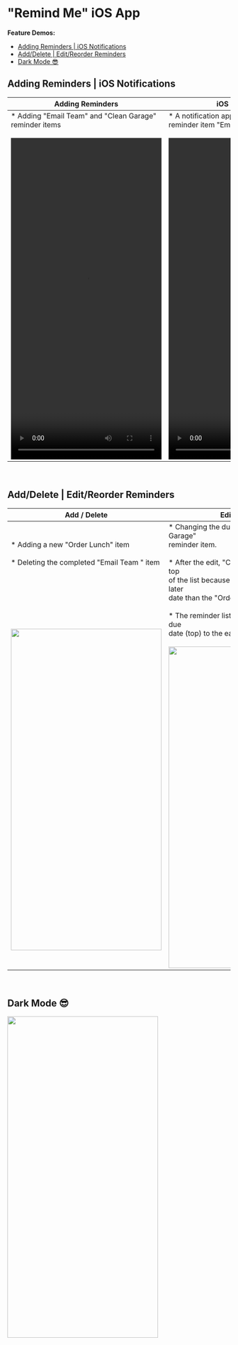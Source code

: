 # "Remind Me" iOS App


**Feature Demos:**
- [Adding Reminders | iOS Notifications](#adding-reminders--ios-notifications)
- [Add/Delete | Edit/Reorder Reminders](#adddelete--editreorder-reminders)
- [Dark Mode 😎](#dark-mode-)

## Adding Reminders | iOS Notifications

<div class = "tbl">

| Adding Reminders | iOS Notification |
| ------------- | ------------- |
| * Adding "Email Team" and "Clean Garage" reminder items<br /><br /><video width="340" height="725" controls><source src="https://github.com/CompSci01x/remind-me/blob/main/RemindMe-DemoMovs/RemindMe-Demo1.mov" type="video/mov"></video> | * A notification appears with the title of the reminder item "Email Team"<br /><br /><video width="340" height="725" controls><source src="https://github.com/CompSci01x/remind-me/blob/main/RemindMe-DemoMovs/RemindMe-Demo2.mov" type="video/mp4"></video> |

</div>

<p>&nbsp;</p>


## Add/Delete | Edit/Reorder Reminders

| Add / Delete | Edit / Reorder |
| ------------- | ------------- |
| * Adding a new "Order Lunch" item <br /> <br />* Deleting the completed "Email Team " item <br /><br /><br /><br /><br /><br /><br /><br /><img src="https://github.com/CompSci01x/remind-me/blob/main/Gifs/RemindMe-Demo3.gif" width="340" height="725" />  | * Changing the due date of the "Clean Garage" <br />reminder item. <br /> <br /> * After the edit, "Clean Garage" jumps to the top <br />of the list because its due date is now at a later <br />date than the "Order Lunch" item. <br /><br /> * The reminder list is ordered from the latest due <br />date (top)  to the earliest due date (bottom) <br /><br /><img src="https://github.com/CompSci01x/remind-me/blob/main/Gifs/RemindMe-Demo4.gif" width="340" height="725" />  |

<p>&nbsp;</p>

## Dark Mode 😎
<img src="https://github.com/CompSci01x/remind-me/blob/main/Gifs/RemindMe-Demo5.gif" width="340" height="725" />

